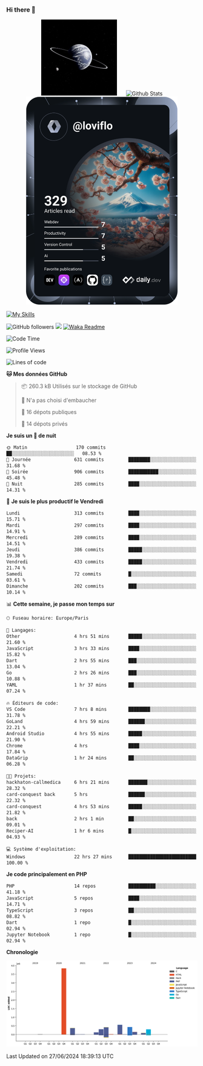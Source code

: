 ### Hi there 👋

<p align="center">
  <img src="https://github.com/Loviflo/Loviflo/blob/main/img/portrait.jpg" alt="Loviflo" height="200" style="margin-right: 20px"/>
  <img src="https://github-readme-stats.vercel.app/api?username=Loviflo&show_icons=true&theme=graywhite" alt="Github Stats" />
  <a href="https://app.daily.dev/loviflo"><img src="https://github.com/loviflo/loviflo/blob/main/devcard.svg" width="400" alt="Loviflo's Dev Card"/></a>
</p>

[![My Skills](https://skillicons.dev/icons?i=php,laravel,symfony,dotnet,cs,nodejs,mysql,postgres,js,ts,html,css,sass,angular,react,electron,docker,webpack,vscode,figma,git,github,gitlab,nginx,postman&perline=5)](https://skillicons.dev)

![GitHub followers](https://img.shields.io/github/followers/Loviflo?label=Follow&style=social)
![](https://visitor-badge.glitch.me/badge?page_id=Loviflo.Loviflo)
[![Waka Readme](https://github.com/Loviflo/Loviflo/actions/workflows/update-stats.yml/badge.svg)](https://github.com/Loviflo/Loviflo/actions/workflows/update-stats.yml)

<!--START_SECTION:waka-->
![Code Time](http://img.shields.io/badge/Code%20Time-2%2C222%20hrs%2036%20mins-blue)

![Profile Views](http://img.shields.io/badge/Vues%20du%20profil-2-blue)

![Lines of code](https://img.shields.io/badge/Depuis%20Hello%20World%2C%20j%27ai%20%C3%A9crit-6.6%20million%20Lignes%20de%20code-blue)

**🐱 Mes données GitHub** 

> 📦 260.3 kB Utilisés sur le stockage de GitHub 
 > 
> 🚫 N'a pas choisi d'embaucher
 > 
> 📜 16 dépots publiques 
 > 
> 🔑 14 dépots privés 
 > 
**Je suis un 🦉 de nuit** 

```text
🌞 Matin                  170 commits         ██░░░░░░░░░░░░░░░░░░░░░░░   08.53 % 
🌆 Journée                631 commits         ████████░░░░░░░░░░░░░░░░░   31.68 % 
🌃 Soirée                 906 commits         ███████████░░░░░░░░░░░░░░   45.48 % 
🌙 Nuit                   285 commits         ████░░░░░░░░░░░░░░░░░░░░░   14.31 % 
```
📅 **Je suis le plus productif le Vendredi** 

```text
Lundi                    313 commits         ████░░░░░░░░░░░░░░░░░░░░░   15.71 % 
Mardi                    297 commits         ████░░░░░░░░░░░░░░░░░░░░░   14.91 % 
Mercredi                 289 commits         ████░░░░░░░░░░░░░░░░░░░░░   14.51 % 
Jeudi                    386 commits         █████░░░░░░░░░░░░░░░░░░░░   19.38 % 
Vendredi                 433 commits         █████░░░░░░░░░░░░░░░░░░░░   21.74 % 
Samedi                   72 commits          █░░░░░░░░░░░░░░░░░░░░░░░░   03.61 % 
Dimanche                 202 commits         ███░░░░░░░░░░░░░░░░░░░░░░   10.14 % 
```


📊 **Cette semaine, je passe mon temps sur** 

```text
🕑︎ Fuseau horaire: Europe/Paris

💬 Langages: 
Other                    4 hrs 51 mins       █████░░░░░░░░░░░░░░░░░░░░   21.60 % 
JavaScript               3 hrs 33 mins       ████░░░░░░░░░░░░░░░░░░░░░   15.82 % 
Dart                     2 hrs 55 mins       ███░░░░░░░░░░░░░░░░░░░░░░   13.04 % 
Go                       2 hrs 26 mins       ███░░░░░░░░░░░░░░░░░░░░░░   10.88 % 
YAML                     1 hr 37 mins        ██░░░░░░░░░░░░░░░░░░░░░░░   07.24 % 

🔥 Éditeurs de code: 
VS Code                  7 hrs 8 mins        ████████░░░░░░░░░░░░░░░░░   31.78 % 
GoLand                   4 hrs 59 mins       ██████░░░░░░░░░░░░░░░░░░░   22.21 % 
Android Studio           4 hrs 55 mins       █████░░░░░░░░░░░░░░░░░░░░   21.90 % 
Chrome                   4 hrs               ████░░░░░░░░░░░░░░░░░░░░░   17.84 % 
DataGrip                 1 hr 24 mins        ██░░░░░░░░░░░░░░░░░░░░░░░   06.28 % 

🐱‍💻 Projets: 
hackhaton-callmedica     6 hrs 21 mins       ███████░░░░░░░░░░░░░░░░░░   28.32 % 
card-conquest back       5 hrs               ██████░░░░░░░░░░░░░░░░░░░   22.32 % 
card-conquest            4 hrs 53 mins       █████░░░░░░░░░░░░░░░░░░░░   21.82 % 
back                     2 hrs 1 min         ██░░░░░░░░░░░░░░░░░░░░░░░   09.01 % 
Reciper-AI               1 hr 6 mins         █░░░░░░░░░░░░░░░░░░░░░░░░   04.93 % 

💻 Système d'exploitation: 
Windows                  22 hrs 27 mins      █████████████████████████   100.00 % 
```

**Je code principalement en PHP** 

```text
PHP                      14 repos            ██████████░░░░░░░░░░░░░░░   41.18 % 
JavaScript               5 repos             ████░░░░░░░░░░░░░░░░░░░░░   14.71 % 
TypeScript               3 repos             ██░░░░░░░░░░░░░░░░░░░░░░░   08.82 % 
Dart                     1 repo              █░░░░░░░░░░░░░░░░░░░░░░░░   02.94 % 
Jupyter Notebook         1 repo              █░░░░░░░░░░░░░░░░░░░░░░░░   02.94 % 
```



**Chronologie**

![Lines of Code chart](https://raw.githubusercontent.com/Loviflo/Loviflo/main/assets/bar_graph.png)


 Last Updated on 27/06/2024 18:39:13 UTC
<!--END_SECTION:waka-->

